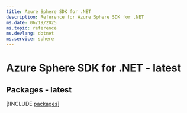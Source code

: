 ```yaml
---
title: Azure Sphere SDK for .NET
description: Reference for Azure Sphere SDK for .NET
ms.date: 06/19/2025
ms.topic: reference
ms.devlang: dotnet
ms.service: sphere
---
```

# Azure Sphere SDK for .NET - latest
## Packages - latest
[!INCLUDE [packages](sphere-index.md)]